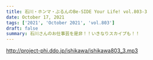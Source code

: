 ```yaml
---
title: 石川・ホンマ・ぶるんのBe-SIDE Your Life! vol.803-3
date: October 17, 2021
tags: ['2021', 'October 2021', 'vol.803']
draft: false
summary: 石川さんのお仕事芸を是非！！いきなりスカイプも！！
---
```


http://project-phi.ddo.jp/ishikawa/ishikawa803_3.mp3